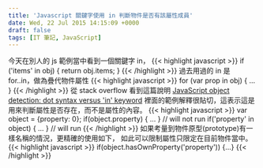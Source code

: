 ```yaml
---
title: 'Javascript 關鍵字使用 in 判斷物件是否有該屬性成員'
date: Wed, 22 Jul 2015 14:15:09 +0000
draft: false
tags: [IT 筆記, JavaScript]
---
```


今天在別人的 js 範例當中看到一個關鍵字 in，
{{< highlight javascript >}}
if ('items' in obj) {
    return obj.items;
}
{{< /highlight >}}
 過去用過的 in 是 for..in，做為疊代物件屬性
{{< highlight javascript >}}
    for (var prop in obj) { ... }
{{< /highlight >}}
 從 stack overflow 看到這篇說明 [JavaScript object detection: dot syntax versus 'in' keyword](http://stackoverflow.com/questions/7174748/javascript-object-detection-dot-syntax-versus-in-keyword) 裡面的範例解釋很貼切，這表示這是用來判斷屬性是否存在，而不是屬性的內容。
{{< highlight javascript >}}
    var object = {property: 0};
    if(object.property) { ... } // will not run if('property' in object) { ... } // will run
{{< /highlight >}}
 如果考量到物件原型(prototype)有一樣名稱的情況，更精確的使用如下， 如此可以限制屬性只限定在目前物件當中。
{{< highlight javascript >}}
    if(object.hasOwnProperty('property')) {...}
{{< /highlight >}}
